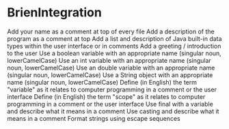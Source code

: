 # BrienIntegration

Add your name as a comment at top of every file 
Add a description of the program as a comment at top 
Add a list and description of Java built-in data types within the user interface or in comments
Add a greeting / introduction to the user
Use a boolean variable with an appropriate name  (singular noun, lowerCamelCase)
Use an int variable with an appropriate name (singular noun, lowerCamelCase)
Use an double variable with an appropriate name (singular noun, lowerCamelCase)
Use a String object with an appropriate name (singular noun, lowerCamelCase)
Define (in English) the term "variable" as it relates to computer programming in a comment or the user interface
Define (in English) the term "scope" as it relates to computer programming in a comment or the user interface
Use final with a variable and describe what it means in a comment
Use casting and describe what it means in a comment
Format strings using escape sequences
